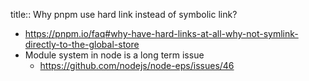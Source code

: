 title:: Why pnpm use hard link instead of symbolic link?

- https://pnpm.io/faq#why-have-hard-links-at-all-why-not-symlink-directly-to-the-global-store
- Module system in node is a long term issue
	- https://github.com/nodejs/node-eps/issues/46